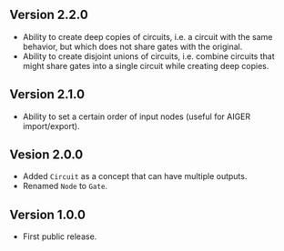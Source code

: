 ## Version 2.2.0

- Ability to create deep copies of circuits, i.e. a circuit with the same behavior, but which does not share gates with the original.
- Ability to create disjoint unions of circuits, i.e. combine circuits that might share gates into a single circuit while creating deep copies.

## Version 2.1.0

- Ability to set a certain order of input nodes (useful for AIGER import/export).

## Vesion 2.0.0

- Added `Circuit` as a concept that can have multiple outputs.
- Renamed `Node` to `Gate`.

## Version 1.0.0

- First public release.
